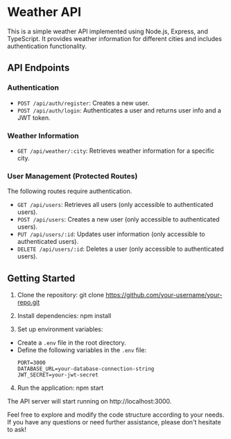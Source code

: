 # Weather API

This is a simple weather API implemented using Node.js, Express, and TypeScript. It provides weather information for different cities and includes authentication functionality.

## API Endpoints

### Authentication

- `POST /api/auth/register`: Creates a new user.
- `POST /api/auth/login`: Authenticates a user and returns user info and a JWT token.

### Weather Information

- `GET /api/weather/:city`: Retrieves weather information for a specific city.

### User Management (Protected Routes)

The following routes require authentication.

- `GET /api/users`: Retrieves all users (only accessible to authenticated users).
- `POST /api/users`: Creates a new user (only accessible to authenticated users).
- `PUT /api/users/:id`: Updates user information (only accessible to authenticated users).
- `DELETE /api/users/:id`: Deletes a user (only accessible to authenticated users).


## Getting Started

1. Clone the repository:
git clone https://github.com/your-username/your-repo.git

2. Install dependencies:
npm install


3. Set up environment variables:
- Create a `.env` file in the root directory.
- Define the following variables in the `.env` file:
  ```
  PORT=3000
  DATABASE_URL=your-database-connection-string
  JWT_SECRET=your-jwt-secret
  ```

4. Run the application:
npm start


The API server will start running on http://localhost:3000.


Feel free to explore and modify the code structure according to your needs. If you have any questions or need further assistance, please don't hesitate to ask!